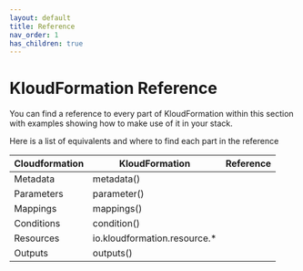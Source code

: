 ```yaml
---
layout: default
title: Reference
nav_order: 1
has_children: true
---
```

<script src="https://unpkg.com/kotlin-playground@1" data-selector=".kotlin"></script>

# KloudFormation Reference

You can find a reference to every part of KloudFormation within this section with examples showing how to make use of it in your stack.

Here is a list of equivalents and where to find each part in the reference

| Cloudformation | KloudFormation | Reference |
|---|---|---|
|Metadata|metadata()||
|Parameters|parameter<T>()||
|Mappings|mappings()||
|Conditions|condition()||
|Resources|io.kloudformation.resource.*||
|Outputs|outputs()||





